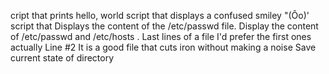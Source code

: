 cript that prints hello, world
script that displays a confused smiley "(Ôo)'
script that Displays the content of the /etc/passwd file.
Display the content of /etc/passwd and /etc/hosts
. Last lines of a file 
I'd prefer the first ones actually
Line #2 
It is a good file that cuts iron without making a noise 
Save current state of directory 
